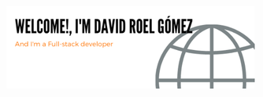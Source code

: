 <img src="https://raw.githubusercontent.com/Cifox92/Cifox92/master/header-github.png" align="center" >
